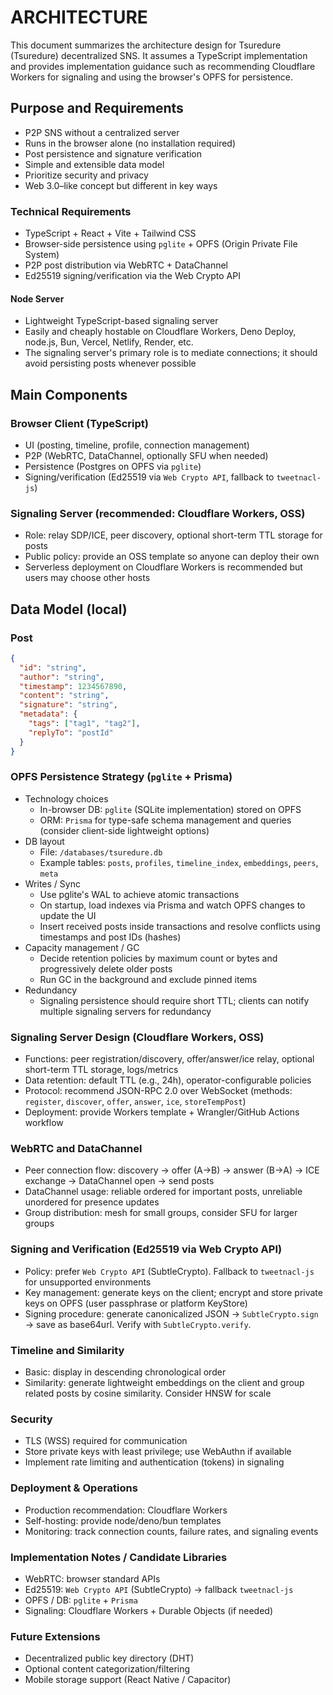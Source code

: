 # ARCHITECTURE

This document summarizes the architecture design for Tsuredure (Tsuredure) decentralized SNS. It assumes a TypeScript implementation and provides implementation guidance such as recommending Cloudflare Workers for signaling and using the browser's OPFS for persistence.

## Purpose and Requirements

- P2P SNS without a centralized server
- Runs in the browser alone (no installation required)
- Post persistence and signature verification
- Simple and extensible data model
- Prioritize security and privacy
- Web 3.0–like concept but different in key ways

### Technical Requirements

- TypeScript + React + Vite + Tailwind CSS
- Browser-side persistence using `pglite` + OPFS (Origin Private File System)
- P2P post distribution via WebRTC + DataChannel
- Ed25519 signing/verification via the Web Crypto API

#### Node Server

- Lightweight TypeScript-based signaling server
- Easily and cheaply hostable on Cloudflare Workers, Deno Deploy, node.js, Bun, Vercel, Netlify, Render, etc.
- The signaling server's primary role is to mediate connections; it should avoid persisting posts whenever possible

## Main Components

### Browser Client (TypeScript)

- UI (posting, timeline, profile, connection management)
- P2P (WebRTC, DataChannel, optionally SFU when needed)
- Persistence (Postgres on OPFS via `pglite`)
- Signing/verification (Ed25519 via `Web Crypto API`, fallback to `tweetnacl-js`)

### Signaling Server (recommended: Cloudflare Workers, OSS)

- Role: relay SDP/ICE, peer discovery, optional short-term TTL storage for posts
- Public policy: provide an OSS template so anyone can deploy their own
- Serverless deployment on Cloudflare Workers is recommended but users may choose other hosts

## Data Model (local)

### Post

```json
{
  "id": "string",
  "author": "string",
  "timestamp": 1234567890,
  "content": "string",
  "signature": "string",
  "metadata": {
    "tags": ["tag1", "tag2"],
    "replyTo": "postId"
  }
}
```

### OPFS Persistence Strategy (`pglite` + Prisma)

- Technology choices
  - In-browser DB: `pglite` (SQLite implementation) stored on OPFS
  - ORM: `Prisma` for type-safe schema management and queries (consider client-side lightweight options)
- DB layout
  - File: `/databases/tsuredure.db`
  - Example tables: `posts`, `profiles`, `timeline_index`, `embeddings`, `peers`, `meta`
- Writes / Sync
  - Use pglite's WAL to achieve atomic transactions
  - On startup, load indexes via Prisma and watch OPFS changes to update the UI
  - Insert received posts inside transactions and resolve conflicts using timestamps and post IDs (hashes)
- Capacity management / GC
  - Decide retention policies by maximum count or bytes and progressively delete older posts
  - Run GC in the background and exclude pinned items
- Redundancy
  - Signaling persistence should require short TTL; clients can notify multiple signaling servers for redundancy

### Signaling Server Design (Cloudflare Workers, OSS)

- Functions: peer registration/discovery, offer/answer/ice relay, optional short-term TTL storage, logs/metrics
- Data retention: default TTL (e.g., 24h), operator-configurable policies
- Protocol: recommend JSON-RPC 2.0 over WebSocket (methods: `register`, `discover`, `offer`, `answer`, `ice`, `storeTempPost`)
- Deployment: provide Workers template + Wrangler/GitHub Actions workflow

### WebRTC and DataChannel

- Peer connection flow: discovery → offer (A->B) → answer (B->A) → ICE exchange → DataChannel open → send posts
- DataChannel usage: reliable ordered for important posts, unreliable unordered for presence updates
- Group distribution: mesh for small groups, consider SFU for larger groups

### Signing and Verification (Ed25519 via Web Crypto API)

- Policy: prefer `Web Crypto API` (SubtleCrypto). Fallback to `tweetnacl-js` for unsupported environments
- Key management: generate keys on the client; encrypt and store private keys on OPFS (user passphrase or platform KeyStore)
- Signing procedure: generate canonicalized JSON → `SubtleCrypto.sign` → save as base64url. Verify with `SubtleCrypto.verify`.

### Timeline and Similarity

- Basic: display in descending chronological order
- Similarity: generate lightweight embeddings on the client and group related posts by cosine similarity. Consider HNSW for scale

### Security

- TLS (WSS) required for communication
- Store private keys with least privilege; use WebAuthn if available
- Implement rate limiting and authentication (tokens) in signaling

### Deployment & Operations

- Production recommendation: Cloudflare Workers
- Self-hosting: provide node/deno/bun templates
- Monitoring: track connection counts, failure rates, and signaling events

### Implementation Notes / Candidate Libraries

- WebRTC: browser standard APIs
- Ed25519: `Web Crypto API` (SubtleCrypto) → fallback `tweetnacl-js`
- OPFS / DB: `pglite` + `Prisma`
- Signaling: Cloudflare Workers + Durable Objects (if needed)

### Future Extensions

- Decentralized public key directory (DHT)
- Optional content categorization/filtering
- Mobile storage support (React Native / Capacitor)
